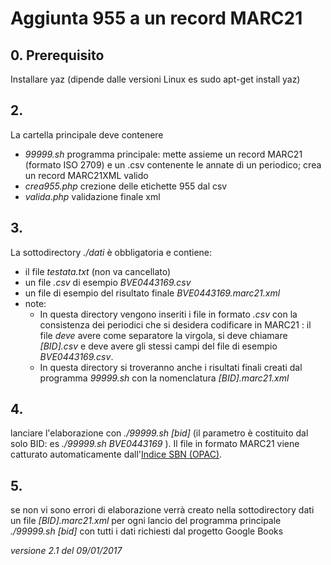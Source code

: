 # Aggiunta 955 a un record MARC21

## 0. Prerequisito
Installare yaz (dipende dalle versioni Linux es sudo apt-get install yaz)

## 2.
La cartella principale deve contenere
- _99999.sh_ programma principale: mette assieme un record MARC21 (formato ISO 2709) e un .csv contenente le annate di un periodico; crea un record MARC21XML valido 
- _crea955.php_ crezione delle etichette 955 dal csv
- _valida.php_ validazione finale xml

## 3.
La sottodirectory _./dati_  è obbligatoria e contiene:
* il file _testata.txt_ (non va cancellato)
* un file _.csv_ di esempio _BVE0443169.csv_
* un file di esempio del risultato finale  _BVE0443169.marc21.xml_
* note:
	* In questa directory vengono inseriti i file in formato _.csv_ con la consistenza dei periodici che si 
desidera codificare in MARC21 : il file *deve* avere come separatore la virgola, si deve chiamare _[BID].csv_ e
deve avere gli stessi campi del file di esempio _BVE0443169.csv_. 
	* In questa directory si troveranno anche i risultati finali creati dal programma _99999.sh_ con la nomenclatura _[BID].marc21.xml_

## 4.
lanciare l'elaborazione con _./99999.sh [bid]_  (il parametro è costituito dal solo BID: es _./99999.sh BVE0443169_ ). Il file in formato MARC21 viene
catturato automaticamente dall'[Indice SBN (OPAC)](http://opac.sbn.it).

## 5.
se non vi sono errori di elaborazione verrà creato nella sottodirectory dati un file _[BID].marc21.xml_ per ogni lancio del programma principale _./99999.sh [bid]_
con tutti i dati richiesti dal progetto Google Books




_versione 2.1 del 09/01/2017_
 










